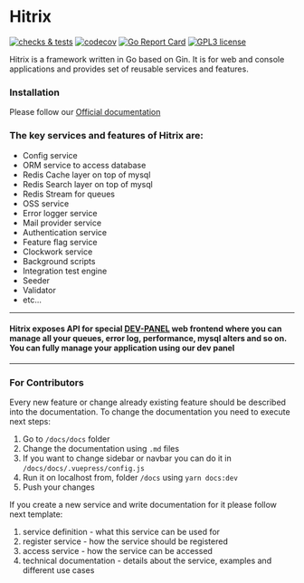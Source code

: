 # Hitrix

[![checks & tests](https://github.com/coretrix/hitrix/actions/workflows/main.yml/badge.svg)](https://github.com/coretrix/hitrix/actions)
[![codecov](https://codecov.io/gh/coretrix/hitrix/branch/main/graph/badge.svg)](https://codecov.io/gh/coretrix/hitrix)
[![Go Report Card](https://goreportcard.com/badge/github.com/coretrix/hitrix)](https://goreportcard.com/report/github.com/coretrix/hitrix)
[![GPL3 license](https://img.shields.io/badge/license-GPL3-brightgreen.svg)](https://opensource.org/licenses/GPL-3.0)

Hitrix is a framework written in Go based on Gin. 
 It is for web and console applications and provides set of reusable services and features.

### Installation
Please follow our [Official documentation](https://coretrix.github.io/hitrix/)


### The key services and features of Hitrix are:
- Config service
- ORM service to access database
- Redis Cache layer on top of mysql
- Redis Search layer on top of mysql 
- Redis Stream for queues
- OSS service
- Error logger service
- Mail provider service
- Authentication service
- Feature flag service
- Clockwork service
- Background scripts
- Integration test engine
- Seeder
- Validator
- etc...

------------

#### Hitrix exposes API for special [DEV-PANEL](https://github.com/coretrix/dev-frontend) web frontend where you can manage all your queues, error log, performance, mysql alters and so on. You can fully manage your application using our dev panel

------------
### For Contributors
Every new feature or change already existing feature should be described into the documentation.
To change the documentation you need to execute next steps:

1. Go to `/docs/docs` folder
2. Change the documentation using `.md` files
3. If you want to change sidebar or navbar you can do it in `/docs/docs/.vuepress/config.js`
4. Run it on localhost from, folder `/docs` using `yarn docs:dev`
5. Push your changes

If you create a new service and write documentation for it please follow next template:
1. service definition - what this service can be used for
2. register service - how the service should be registered
3. access service - how the service can be accessed
4. technical documentation - details about the service, examples and different use cases
